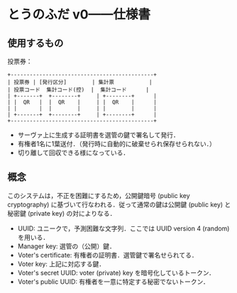 # とうのふだ v0——仕様書

## 使用するもの

投票券：

```
+---------------------------------------------+
| 投票券 | [発行区分]        | 集計票           |
| 投票コード  集計コード(控)  |  集計コード      |
| +-------+  +--------+     | +--------+      |
| |  QR   |  |  QR    |     | |  QR    |      |
| |       |  |        |     | |        |      |
| +-------+  +--------+     | +--------+      |
+---------------------------------------------+
```

- サーヴァ上に生成する証明書を選管の鍵で署名して発行．
- 有権者1名に1葉送付．（発行時に自動的に破棄せられ保存せられない．）
- 切り離して回収できる様になっている．


## 概念

このシステムは，不正を困難にするため，公開鍵暗号 (public key cryptography) に基づいて行なわれる．従って通常の鍵は公開鍵 (public key) と秘密鍵 (private key) の対によりなる．

- UUID: ユニークで，予測困難な文字列．ここでは UUID version 4 (random) を用いる．
- Manager key: 選管の（公開）鍵．
- Voter's certificate: 有権者の証明書．選管鍵で署名せられてる．
- Voter key: 上記に対応する鍵．
- Voter's secret UUID: voter (private) key を暗号化しているトークン．
- Voter's public UUID: 有権者を一意に特定する秘密でないトークン．
